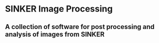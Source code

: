 # SINKER Image Processing

## A collection of software for post processing and analysis of images from SINKER
